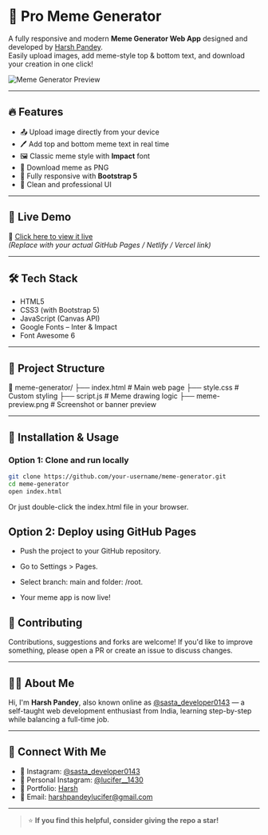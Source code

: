 # 🎯 Pro Meme Generator

A fully responsive and modern **Meme Generator Web App** designed and developed by [Harsh Pandey](https://lucifer01430.github.io/Portfolio/).  
Easily upload images, add meme-style top & bottom text, and download your creation in one click!

![Meme Generator Preview](./meme-preview.png)

---

## 🔥 Features

- 📤 Upload image directly from your device
- 🖊️ Add top and bottom meme text in real time
- 🖼️ Classic meme style with **Impact** font
- 💾 Download meme as PNG
- 📱 Fully responsive with **Bootstrap 5**
- 🎨 Clean and professional UI

---

## 📸 Live Demo

🚀 [Click here to view it live](https://your-live-link-here.com)  
*(Replace with your actual GitHub Pages / Netlify / Vercel link)*

---

## 🛠️ Tech Stack

- HTML5  
- CSS3 (with Bootstrap 5)  
- JavaScript (Canvas API)  
- Google Fonts – Inter & Impact  
- Font Awesome 6  

---

## 📁 Project Structure

📁 meme-generator/
├── index.html # Main web page
├── style.css # Custom styling
├── script.js # Meme drawing logic
├── meme-preview.png # Screenshot or banner preview


---

## 🚀 Installation & Usage

### Option 1: Clone and run locally

```bash
git clone https://github.com/your-username/meme-generator.git
cd meme-generator
open index.html
```
Or just double-click the index.html file in your browser.

## Option 2: Deploy using GitHub Pages

- Push the project to your GitHub repository.

- Go to Settings > Pages.

- Select branch: main and folder: /root.

- Your meme app is now live!

## 🙌 Contributing
Contributions, suggestions and forks are welcome!
If you'd like to improve something, please open a PR or create an issue to discuss changes.

---

## 🙋‍♂️ About Me

Hi, I'm **Harsh Pandey**, also known online as [@sasta_developer0143](https://www.instagram.com/sasta_developer0143) — a self-taught web development enthusiast from India, learning step-by-step while balancing a full-time job.

---

## 🤝 Connect With Me

- 📸 Instagram: [@sasta_developer0143](https://www.instagram.com/sasta_developer0143)  
- 📸 Personal Instagram: [@lucifer__1430](https://www.instagram.com/lucifer__1430)  
- 💼 Portfolio: [Harsh](https://lucifer01430.github.io/Portfolio/)  
- 📧 Email: harshpandeylucifer@gmail.com

---

> ⭐ **If you find this helpful, consider giving the repo a star!**
